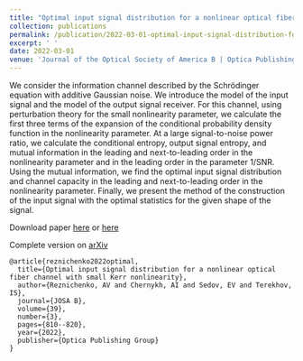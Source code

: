 ```yaml
---
title: "Optimal input signal distribution for a nonlinear optical fiber channel with small Kerr nonlinearity"
collection: publications
permalink: /publication/2022-03-01-optimal-input-signal-distribution-for-a-nonlinear-optical-fiber-channel
excerpt: ' '
date: 2022-03-01
venue: 'Journal of the Optical Society of America B | Optica Publishing Group'
---
```


We consider the information channel described by the Schrödinger equation with additive Gaussian noise. 
We introduce the model of the input signal and the model of the output signal receiver. 
For this channel, using perturbation theory for the small nonlinearity parameter, 
we calculate the first three terms of the expansion of the conditional probability 
density function in the nonlinearity parameter. At a large signal-to-noise power ratio, 
we calculate the conditional entropy, output signal entropy, and mutual information in 
the leading and next-to-leading order in the nonlinearity parameter and in the leading 
order in the parameter 1/SNR. Using the mutual information, we find the optimal input signal 
distribution and channel capacity in the leading and next-to-leading order in the nonlinearity parameter. 
Finally, we present the method of the construction of the input signal with the optimal statistics for the given shape of the signal.

Download paper [here](http://esf0.github.io/files/optimal_input_signal_distribution_for_a_nonlinear_optical_fiber_channel.pdf) or 
[here](https://opg.optica.org/josab/fulltext.cfm?uri=josab-39-3-810&id=469535&ibsearch=false)

Complete version on [arXiv](https://arxiv.org/abs/2106.11586)

```
@article{reznichenko2022optimal,
  title={Optimal input signal distribution for a nonlinear optical fiber channel with small Kerr nonlinearity},
  author={Reznichenko, AV and Chernykh, AI and Sedov, EV and Terekhov, IS},
  journal={JOSA B},
  volume={39},
  number={3},
  pages={810--820},
  year={2022},
  publisher={Optica Publishing Group}
}
```